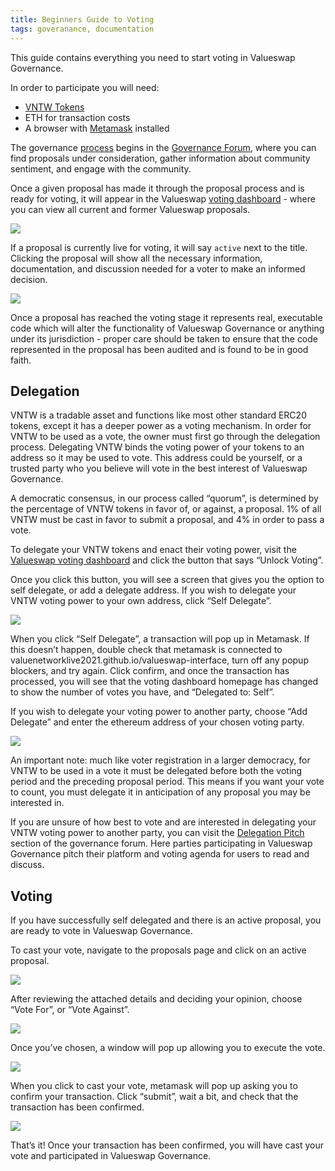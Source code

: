 ```yaml
---
title: Beginners Guide to Voting
tags: goveranance, documentation
---
```


This guide contains everything you need to start voting in Valueswap Governance.

In order to participate you will need:

- [VNTW Tokens](https://valuenetworklive2021.github.io/valueswap-protocol/blog/vntw/)
- ETH for transaction costs
- A browser with [Metamask](https://metamask.io/) installed

The governance [process](https://valuenetworklive2021.github.io/valueswap-protocol/docs/v2/governance/process/) begins in the [Governance Forum](https://gov.valuenetworklive2021.github.io/valueswap-protocol/), where you can find proposals under consideration, gather information about community sentiment, and engage with the community.

Once a given proposal has made it through the proposal process and is ready for voting, it will appear in the Valueswap [voting dashboard](https://valuenetworklive2021.github.io/valueswap-interface/#/vote) - where you can view all current and former Valueswap proposals.

![](images/Proposals_Overview.png)

If a proposal is currently live for voting, it will say `active` next to the title. Clicking the proposal will show all the necessary information, documentation, and discussion needed for a voter to make an informed decision.

![](images/Proposal_Active.png)

Once a proposal has reached the voting stage it represents real, executable code which will alter the functionality of Valueswap Governance or anything under its jurisdiction - proper care should be taken to ensure that the code represented in the proposal has been audited and is found to be in good faith.

## Delegation

VNTW is a tradable asset and functions like most other standard ERC20 tokens, except it has a deeper power as a voting mechanism. In order for VNTW to be used as a vote, the owner must first go through the delegation process. Delegating VNTW binds the voting power of your tokens to an address so it may be used to vote. This address could be yourself, or a trusted party who you believe will vote in the best interest of Valueswap Governance.

A democratic consensus, in our process called “quorum”, is determined by the percentage of VNTW tokens in favor of, or against, a proposal. 1% of all VNTW must be cast in favor to submit a proposal, and 4% in order to pass a vote.

To delegate your VNTW tokens and enact their voting power, visit the [Valueswap voting dashboard](https://valuenetworklive2021.github.io/valueswap-interface/#/vote) and click the button that says “Unlock Voting”.

Once you click this button, you will see a screen that gives you the option to self delegate, or add a delegate address. If you wish to delegate your VNTW voting power to your own address, click “Self Delegate”.

![](images/Unlock_Voting.png)

When you click “Self Delegate”, a transaction will pop up in Metamask. If this doesn’t happen, double check that metamask is connected to valuenetworklive2021.github.io/valueswap-interface, turn off any popup blockers, and try again. Click confirm, and once the transaction has processed, you will see that the voting dashboard homepage has changed to show the number of votes you have, and “Delegated to: Self”.

If you wish to delegate your voting power to another party, choose “Add Delegate” and enter the ethereum address of your chosen voting party.

![](images/Delegate_To_Address.png)

An important note: much like voter registration in a larger democracy, for VNTW to be used in a vote it must be delegated before both the voting period and the preceding proposal period. This means if you want your vote to count, you must delegate it in anticipation of any proposal you may be interested in.

If you are unsure of how best to vote and are interested in delegating your VNTW voting power to another party, you can visit the [Delegation Pitch](https://gov.valuenetworklive2021.github.io/valueswap-protocol/c/delegation-pitch/6) section of the governance forum. Here parties participating in Valueswap Governance pitch their platform and voting agenda for users to read and discuss.

## Voting

If you have successfully self delegated and there is an active proposal, you are ready to vote in Valueswap Governance.

To cast your vote, navigate to the proposals page and click on an active proposal.

![](images/Proposals_Overview.png)

After reviewing the attached details and deciding your opinion, choose “Vote For”, or “Vote Against”.

![](images/Proposal_Active.png)

Once you’ve chosen, a window will pop up allowing you to execute the vote.

![](images/Voting.png)
 
When you click to cast your vote, metamask will pop up asking you to confirm your transaction. Click “submit”, wait a bit, and check that the transaction has been confirmed.

![](images/Submitting_Vote.png)

That’s it! Once your transaction has been confirmed, you will have cast your vote and participated in Valueswap Governance. 
